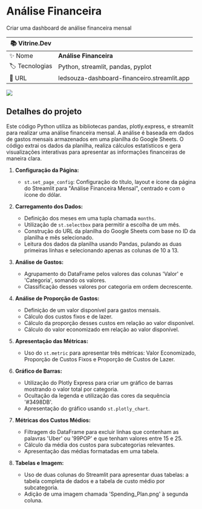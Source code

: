 # Análise Financeira

Criar uma dashboard de análise financeira mensal

| :books: Vitrine.Dev |     |
| -------------  | --- |
| :sparkles: Nome        | **Análise Financeira**
| :label: Tecnologias | Python, streamlit, pandas, pyplot
| :rocket: URL         | ledsouza-dashboard-financeiro.streamlit.app

<!-- Inserir imagem com a #vitrinedev ao final do link -->
![](https://vitrinedev.s3.amazonaws.com/Analise_Financeira.png#vitrinedev)

## Detalhes do projeto

Este código Python utiliza as bibliotecas pandas, plotly.express, e streamlit para realizar uma análise financeira mensal. A análise é baseada em dados de gastos mensais armazenados em uma planilha do Google Sheets. O código extrai os dados da planilha, realiza cálculos estatísticos e gera visualizações interativas para apresentar as informações financeiras de maneira clara.

1. **Configuração da Página:**
   - `st.set_page_config`: Configuração do título, layout e ícone da página do Streamlit para "Análise Financeira Mensal", centrado e com o ícone do dólar.

2. **Carregamento dos Dados:**
   - Definição dos meses em uma tupla chamada `months`.
   - Utilização de `st.selectbox` para permitir a escolha de um mês.
   - Construção do URL da planilha do Google Sheets com base no ID da planilha e mês selecionado.
   - Leitura dos dados da planilha usando Pandas, pulando as duas primeiras linhas e selecionando apenas as colunas de 10 a 13.

3. **Análise de Gastos:**
   - Agrupamento do DataFrame pelos valores das colunas 'Valor' e 'Categoria', somando os valores.
   - Classificação desses valores por categoria em ordem decrescente.

4. **Análise de Proporção de Gastos:**
   - Definição de um valor disponível para gastos mensais.
   - Cálculo dos custos fixos e de lazer.
   - Cálculo da proporção desses custos em relação ao valor disponível.
   - Cálculo do valor economizado em relação ao valor disponível.

5. **Apresentação das Métricas:**
   - Uso do `st.metric` para apresentar três métricas: Valor Economizado, Proporção de Custos Fixos e Proporção de Custos de Lazer.

6. **Gráfico de Barras:**
   - Utilização do Plotly Express para criar um gráfico de barras mostrando o valor total por categoria.
   - Ocultação da legenda e utilização das cores da sequência '#3498DB'.
   - Apresentação do gráfico usando `st.plotly_chart`.

7. **Métricas dos Custos Médios:**
   - Filtragem do DataFrame para excluir linhas que contenham as palavras 'Uber' ou '99POP' e que tenham valores entre 15 e 25.
   - Cálculo da média dos custos para subcategorias relevantes.
   - Apresentação das médias formatadas em uma tabela.

8. **Tabelas e Imagem:**
   - Uso de duas colunas do Streamlit para apresentar duas tabelas: a tabela completa de dados e a tabela de custo médio por subcategoria.
   - Adição de uma imagem chamada 'Spending_Plan.png' à segunda coluna.
